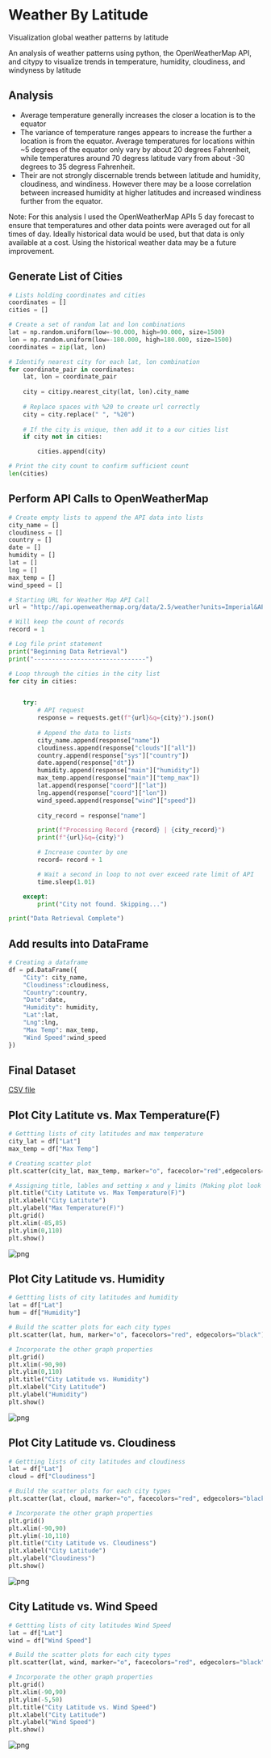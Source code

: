 # Weather By Latitude
Visualization global weather patterns by latitude

An analysis of weather patterns using python, the OpenWeatherMap API, and citypy to visualize trends in temperature, humidity, cloudiness, and windyness by latitude

## Analysis
- Average temperature generally increases the closer a location is to the equator
- The variance of temperature ranges appears to increase the further a location is from the equator. Average temperatures for locations within ~5 degrees of the equator only vary by about 20 degrees Fahrenheit, while temperatures around 70 degress latitude vary from about -30 degrees to 35 degress Fahrenheit.
- Their are not strongly discernable trends between latitude and humidity, cloudiness, and windiness. However there may be a loose correlation between increased humidity at higher latitudes and increased windiness further from the equator.

Note: For this analysis I used the OpenWeatherMap APIs 5 day forecast to ensure that temperatures and other data points were averaged out for all times of day. Ideally historical data would be used, but that data is only available at a cost. Using the historical weather data may be a future improvement.

## Generate List of Cities

```python
# Lists holding coordinates and cities
coordinates = []
cities = []

# Create a set of random lat and lon combinations
lat = np.random.uniform(low=-90.000, high=90.000, size=1500)
lon = np.random.uniform(low=-180.000, high=180.000, size=1500)
coordinates = zip(lat, lon)

# Identify nearest city for each lat, lon combination
for coordinate_pair in coordinates:
    lat, lon = coordinate_pair
    
    city = citipy.nearest_city(lat, lon).city_name
    
    # Replace spaces with %20 to create url correctly 
    city = city.replace(" ", "%20")
    
    # If the city is unique, then add it to a our cities list
    if city not in cities:

        cities.append(city)

# Print the city count to confirm sufficient count
len(cities)
```

## Perform API Calls to OpenWeatherMap

```python
# Create empty lists to append the API data into lists 
city_name = []
cloudiness = []
country = []
date = []
humidity = []
lat = []
lng = []
max_temp = []
wind_speed = []

# Starting URL for Weather Map API Call
url = "http://api.openweathermap.org/data/2.5/weather?units=Imperial&APPID=" + api_key

# Will keep the count of records
record = 1

# Log file print statement
print("Beginning Data Retrieval")
print("-------------------------------")

# Loop through the cities in the city list
for city in cities:


    try:
        # API request
        response = requests.get(f"{url}&q={city}").json()
        
        # Append the data to lists
        city_name.append(response["name"])
        cloudiness.append(response["clouds"]["all"])
        country.append(response["sys"]["country"])
        date.append(response["dt"])
        humidity.append(response["main"]["humidity"])
        max_temp.append(response["main"]["temp_max"])
        lat.append(response["coord"]["lat"])
        lng.append(response["coord"]["lon"])
        wind_speed.append(response["wind"]["speed"])
        
        city_record = response["name"]

        print(f"Processing Record {record} | {city_record}")
        print(f"{url}&q={city}")

        # Increase counter by one
        record= record + 1

        # Wait a second in loop to not over exceed rate limit of API
        time.sleep(1.01)

    except:
        print("City not found. Skipping...")

print("Data Retrieval Complete")
```

## Add results into DataFrame

```python
# Creating a dataframe
df = pd.DataFrame({
    "City": city_name,
    "Cloudiness":cloudiness, 
    "Country":country,
    "Date":date, 
    "Humidity": humidity,
    "Lat":lat, 
    "Lng":lng, 
    "Max Temp": max_temp,
    "Wind Speed":wind_speed
})
```

## Final Dataset
[CSV file](Output/fileOne.csv)

## Plot City Latitute vs. Max Temperature(F)

```python
# Gettting lists of city latitudes and max temperature
city_lat = df["Lat"]
max_temp = df["Max Temp"]

# Creating scatter plot
plt.scatter(city_lat, max_temp, marker="o", facecolor="red",edgecolors="black")

# Assigning title, lables and setting x and y limits (Making plot look pretty)
plt.title("City Latitute vs. Max Temperature(F)")
plt.xlabel("City Latitute")
plt.ylabel("Max Temperature(F)")
plt.grid()
plt.xlim(-85,85)
plt.ylim(0,110)
plt.show()
```

![png](Output/latvsmax.png)


## Plot City Latitude vs. Humidity

```python
# Gettting lists of city latitudes and humidity
lat = df["Lat"]
hum = df["Humidity"]

# Build the scatter plots for each city types
plt.scatter(lat, hum, marker="o", facecolors="red", edgecolors="black")

# Incorporate the other graph properties
plt.grid()
plt.xlim(-90,90)
plt.ylim(0,110)
plt.title("City Latitude vs. Humidity")
plt.xlabel("City Latitude")
plt.ylabel("Humidity")
plt.show()
```

![png](Output/latvshum.png)


## Plot City Latitude vs. Cloudiness

```python
# Gettting lists of city latitudes and cloudiness
lat = df["Lat"]
cloud = df["Cloudiness"]

# Build the scatter plots for each city types
plt.scatter(lat, cloud, marker="o", facecolors="red", edgecolors="black")

# Incorporate the other graph properties
plt.grid()
plt.xlim(-90,90)
plt.ylim(-10,110)
plt.title("City Latitude vs. Cloudiness")
plt.xlabel("City Latitude")
plt.ylabel("Cloudiness")
plt.show()
```

![png](Output/latvscloud.png)

## City Latitude vs. Wind Speed

```python
# Gettting lists of city latitudes Wind Speed
lat = df["Lat"]
wind = df["Wind Speed"]

# Build the scatter plots for each city types
plt.scatter(lat, wind, marker="o", facecolors="red", edgecolors="black")

# Incorporate the other graph properties
plt.grid()
plt.xlim(-90,90)
plt.ylim(-5,50)
plt.title("City Latitude vs. Wind Speed")
plt.xlabel("City Latitude")
plt.ylabel("Wind Speed")
plt.show()
```

![png](Output/latvswind.png)
